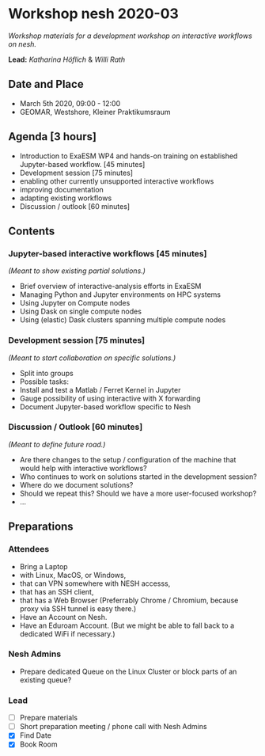 # Workshop nesh 2020-03

_Workshop materials for a development workshop on interactive workflows on nesh._

**Lead:** _Katharina Höflich_ & _Willi Rath_

## Date and Place

- March 5th 2020, 09:00 - 12:00
- GEOMAR, Westshore, Kleiner Praktikumsraum

## Agenda [3 hours]

-	Introduction to ExaESM WP4 and hands-on training on established Jupyter-based workflow. [45 minutes]
-	Development session [75 minutes]
  -	enabling other currently unsupported interactive workflows
  -	improving documentation
  -	adapting existing workflows
-	Discussion / outlook [60 minutes]

## Contents

### Jupyter-based interactive workflows [45 minutes]

_(Meant to show existing partial solutions.)_

-	Brief overview of interactive-analysis efforts in ExaESM
-	Managing Python and Jupyter environments on HPC systems
-	Using Jupyter on Compute nodes
-	Using Dask on single compute nodes
-	Using (elastic) Dask clusters spanning multiple compute nodes

### Development session [75 minutes]

_(Meant to start collaboration on specific solutions.)_

-	Split into groups
-	Possible tasks:
  -	Install and test a Matlab / Ferret Kernel in Jupyter
  -	Gauge possibility of using interactive with X forwarding
  -	Document Jupyter-based workflow specific to Nesh

### Discussion / Outlook [60 minutes]

_(Meant to define future road.)_

-	Are there changes to the setup / configuration of the machine that would help with interactive workflows?
-	Who continues to work on solutions started in the development session?
-	Where do we document solutions?
-	Should we repeat this? Should we have a more user-focused workshop?
-	…

## Preparations

### Attendees

-	Bring a Laptop
  -	with Linux, MacOS, or Windows,
  -	that can VPN somewhere with NESH accesss,
  -	that has an SSH client,
  -	that has a Web Browser (Preferrably Chrome / Chromium, because proxy via SSH tunnel is easy there.)
- Have an Account on Nesh.
- Have an Eduroam Account. (But we might be able to fall back to a dedicated WiFi if necessary.)

### Nesh Admins

- Prepare dedicated Queue on the Linux Cluster or block parts of an existing queue?

### Lead

-	[ ] Prepare materials
-	[ ]	Short preparation meeting / phone call with Nesh Admins
- [x]	Find Date
- [x]	Book Room
